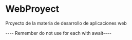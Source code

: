 # WebProyect
Proyecto de la materia de desarrollo de aplicaciones web

---- Remember do not use for each with await----
